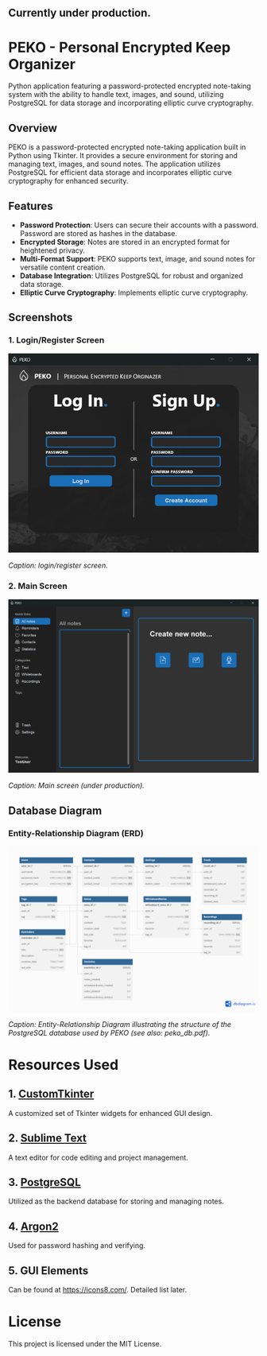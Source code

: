 ## Currently under production.

# PEKO - Personal Encrypted Keep Organizer
Python application featuring a password-protected encrypted note-taking system with the ability to handle text, images, and sound, utilizing PostgreSQL for data storage and incorporating elliptic curve cryptography.

## Overview

PEKO is a password-protected encrypted note-taking application built in Python using Tkinter. It provides a secure environment for storing and managing text, images, and sound notes. The application utilizes PostgreSQL for efficient data storage and incorporates elliptic curve cryptography for enhanced security.

## Features

- **Password Protection**: Users can secure their accounts with a password. Password are stored as hashes in the database.
- **Encrypted Storage**: Notes are stored in an encrypted format for heightened privacy.
- **Multi-Format Support**: PEKO supports text, image, and sound notes for versatile content creation.
- **Database Integration**: Utilizes PostgreSQL for robust and organized data storage.
- **Elliptic Curve Cryptography**: Implements elliptic curve cryptography.

## Screenshots

### 1. Login/Register Screen

![Login/Register Page](screenshots/login_register_screen.png)

*Caption: login/register screen.*

### 2. Main Screen

![Main Screen](screenshots/main_screen.png)

*Caption: Main screen (under production).*

## Database Diagram

### Entity-Relationship Diagram (ERD)

![Database Diagram](peko_db.png)

*Caption: Entity-Relationship Diagram illustrating the structure of the PostgreSQL database used by PEKO (see also: peko_db.pdf).*

# Resources Used

## 1. [CustomTkinter](https://github.com/TomSchimansky/CustomTkinter)
A customized set of Tkinter widgets for enhanced GUI design.

## 2. [Sublime Text](https://www.sublimetext.com/)
A text editor for code editing and project management.

## 3. [PostgreSQL](https://www.postgresql.org/)
Utilized as the backend database for storing and managing notes.

## 4. [Argon2](https://pypi.org/project/argon2-cffi/)
Used for password hashing and verifying.

## 5. GUI Elements
Can be found at https://icons8.com/. Detailed list later.

# License
This project is licensed under the MIT License.
